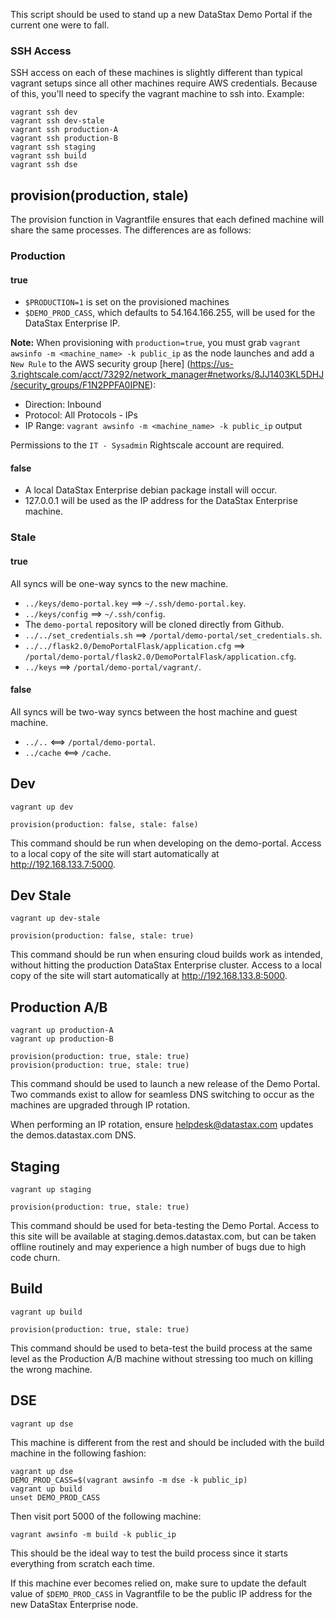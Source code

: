 This script should be used to stand up a new DataStax Demo Portal
if the current one were to fall.

### SSH Access

SSH access on each of these machines is slightly different than typical vagrant
setups since all other machines require AWS credentials. Because of this, you'll
need to specify the vagrant machine to ssh into. Example:

    vagrant ssh dev
    vagrant ssh dev-stale
    vagrant ssh production-A
    vagrant ssh production-B
    vagrant ssh staging
    vagrant ssh build
    vagrant ssh dse

## provision(production, stale)

The provision function in Vagrantfile ensures that each defined machine will
share the same processes. The differences are as follows:

### Production

#### true

* `$PRODUCTION=1` is set on the provisioned machines
* `$DEMO_PROD_CASS`, which defaults to 54.164.166.255, will be used for the
DataStax Enterprise IP.

**Note:** When provisioning with `production=true`, you must grab
`vagrant awsinfo -m <machine_name> -k public_ip` as the node launches and add
a `New Rule` to the AWS security group [here]
(https://us-3.rightscale.com/acct/73292/network_manager#networks/8JJ1403KL5DHJ/security_groups/F1N2PPFA0IPNE):

* Direction: Inbound
* Protocol: All Protocols - IPs
* IP Range: `vagrant awsinfo -m <machine_name> -k public_ip` output

Permissions to the `IT - Sysadmin` Rightscale account are required.

#### false

* A local DataStax Enterprise debian package install will occur.
* 127.0.0.1 will be used as the IP address for the DataStax Enterprise machine.

### Stale

#### true

All syncs will be one-way syncs to the new machine.

* `../keys/demo-portal.key` ==> `~/.ssh/demo-portal.key`.
* `../keys/config` ==> `~/.ssh/config`.
* The `demo-portal` repository will be cloned directly from Github.
* `../../set_credentials.sh` ==>
`/portal/demo-portal/set_credentials.sh`.
* `../../flask2.0/DemoPortalFlask/application.cfg` ==>  
`/portal/demo-portal/flask2.0/DemoPortalFlask/application.cfg`.
* `../keys` ==> `/portal/demo-portal/vagrant/`.

#### false

All syncs will be two-way syncs between the host machine and guest machine.

* `../..` <==> `/portal/demo-portal`.
* `../cache` <==> `/cache`.

## Dev

    vagrant up dev

    provision(production: false, stale: false)

This command should be run when developing on the demo-portal. Access to a local
copy of the site will start automatically at http://192.168.133.7:5000.

## Dev Stale

    vagrant up dev-stale

    provision(production: false, stale: true)

This command should be run when ensuring cloud builds work as intended, without
hitting the production DataStax Enterprise cluster. Access to a local
copy of the site will start automatically at http://192.168.133.8:5000.

## Production A/B

    vagrant up production-A
    vagrant up production-B

    provision(production: true, stale: true)
    provision(production: true, stale: true)

This command should be used to launch a new release of the Demo Portal. Two
commands exist to allow for seamless DNS switching to occur as the machines
are upgraded through IP rotation.

When performing an IP rotation, ensure helpdesk@datastax.com updates the
demos.datastax.com DNS.

## Staging

    vagrant up staging

    provision(production: true, stale: true)

This command should be used for beta-testing the Demo Portal. Access to this
site will be available at staging.demos.datastax.com, but can be taken offline
routinely and may experience a high number of bugs due to high code churn.

## Build

    vagrant up build

    provision(production: true, stale: true)

This command should be used to beta-test the build process at the same level as
the Production A/B machine without stressing too much on killing the wrong
machine.

## DSE

    vagrant up dse

This machine is different from the rest and should be included with the build
machine in the following fashion:

    vagrant up dse
    DEMO_PROD_CASS=$(vagrant awsinfo -m dse -k public_ip)
    vagrant up build
    unset DEMO_PROD_CASS

Then visit port 5000 of the following machine:

    vagrant awsinfo -m build -k public_ip

This should be the ideal way to test the build process since it starts
everything from scratch each time.

If this machine ever becomes relied on, make sure to update the default value
of `$DEMO_PROD_CASS` in Vagrantfile to be the public IP address for the new
DataStax Enterprise node.
